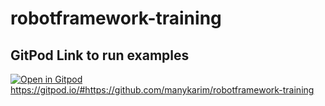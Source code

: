 # robotframework-training

## GitPod Link to run examples
[![Open in Gitpod](https://gitpod.io/button/open-in-gitpod.svg)](https://gitpod.io/#https://github.com/manykarim/robotframework-training)  
https://gitpod.io/#https://github.com/manykarim/robotframework-training